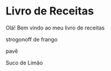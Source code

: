 # Livro de Receitas 



Olá! Bem vindo ao meu livro de receitas 

strogonoff de frango

pavê

Suco de Limão
